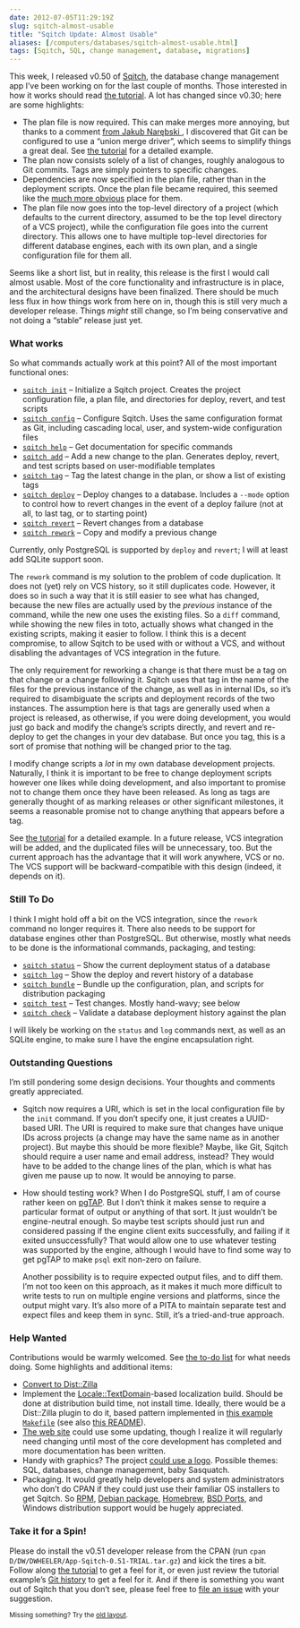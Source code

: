 ```yaml
--- 
date: 2012-07-05T11:29:19Z
slug: sqitch-almost-usable
title: "Sqitch Update: Almost Usable"
aliases: [/computers/databases/sqitch-almost-usable.html]
tags: [Sqitch, SQL, change management, database, migrations]
---
```


<p>This week, I released v0.50 of <a href="http://sqitch.org/">Sqitch</a>, the database change management app I’ve been working on for the last couple of months. Those interested in how it works should read <a href="https://github.com/theory/sqitch/blob/master/lib/sqitchtutorial.pod">the tutorial</a>. A lot has changed since v0.30; here are some highlights:</p>

<ul>
<li>The plan file is now required. This can make merges more annoying, but thanks to a comment <a href="/computers/databases/sqitch-dependencies.html#comment-538970287">from Jakub Narębski </a>, I discovered that Git can be configured to use a “union merge driver”, which seems to simplify things a great deal. See <a href="https://github.com/theory/sqitch/blob/master/lib/sqitchtutorial.pod#emergency">the tutorial</a> for a detailed example.</li>
<li>The plan now consists solely of a list of
changes, roughly analogous to Git commits. Tags are simply pointers to specific changes.</li>
<li>Dependencies are now specified in the plan file, rather than in the deployment scripts. Once the plan file became required, this seemed like the <a href="/computers/databases/sqitch-dependencies.html">much more obvious</a> place for them.</li>
<li>The plan file now goes into the top-level directory of a project (which defaults to the current directory, assumed to be the top level directory of a VCS project), while the configuration file goes into the current directory. This allows one to have multiple top-level directories for different database engines, each with its own plan, and a single configuration file for them all.</li>
</ul>


<p>Seems like a short list, but in reality, this release is the first I would call almost usable. Most of the core functionality and infrastructure is in place, and the architectural designs have been finalized. There should be much less flux in how things work from here on in, though this is still very much a developer release. Things <em>might</em> still change, so I’m being conservative and not doing a “stable” release just yet.</p>

<h3>What works</h3>

<p>So what commands actually work at this point? All of the most important functional ones:</p>

<ul>
<li><a href="https://github.com/theory/sqitch/blob/master/lib/sqitch-init.pod"><code>sqitch init</code></a> – Initialize a Sqitch project. Creates the project configuration file, a plan file, and directories for deploy, revert, and test scripts</li>
<li><a href="https://github.com/theory/sqitch/blob/master/lib/sqitch-config.pod"><code>sqitch config</code></a> – Configure Sqitch. Uses the same configuration format as Git, including cascading local, user, and system-wide configuration files</li>
<li><a href="https://github.com/theory/sqitch/blob/master/lib/sqitch-help.pod"><code>sqitch help</code></a> – Get documentation for specific commands</li>
<li><a href="https://github.com/theory/sqitch/blob/master/lib/sqitch-add.pod"><code>sqitch add</code></a> – Add a new change to the plan. Generates deploy, revert, and test scripts based on user-modifiable templates</li>
<li><a href="https://github.com/theory/sqitch/blob/master/lib/sqitch-tag.pod"><code>sqitch tag</code></a> – Tag the latest change in the plan, or show a list of existing tags</li>
<li><a href="https://github.com/theory/sqitch/blob/master/lib/sqitch-deploy.pod"><code>sqitch deploy</code></a> – Deploy changes to a database. Includes a <code>--mode</code> option to control how to revert changes in the event of a deploy failure (not at all, to last tag, or to starting point)</li>
<li><a href="https://github.com/theory/sqitch/blob/master/lib/sqitch-revert.pod"><code>sqitch revert</code></a> – Revert changes from a database</li>
<li><a href="https://github.com/theory/sqitch/blob/master/lib/sqitch-rework.pod"><code>sqitch rework</code></a> – Copy and modify a previous change</li>
</ul>


<p>Currently, only PostgreSQL is supported by <code>deploy</code> and <code>revert</code>; I will at least add SQLite support soon.</p>

<p>The <code>rework</code> command is my solution to the problem of code duplication. It does not (yet) rely on VCS history, so it still duplicates code. However, it does so in such a way that it is still easier to see what has changed, because the new files are actually used by the <em>previous</em> instance of the command, while the new one uses the existing files. So a <code>diff</code> command, while showing the new files in toto, actually shows what changed in the existing scripts, making it easier to follow. I think this is a decent compromise, to allow Sqitch to be used with or without a VCS, and without disabling the advantages of VCS integration in the future.</p>

<p>The only requirement for reworking a change is that there must be a tag on that change or a change following it. Sqitch uses that tag in the name of the files for the previous instance of the change, as well as in internal IDs, so it’s required to disambiguate the scripts and deployment records of the two instances. The assumption here is that tags are generally used when a project is released, as otherwise, if you were doing development, you would just go back and modify the change’s scripts directly, and revert and re-deploy to get the changes in your dev database. But once you tag, this is a sort of promise that nothing will be changed prior to the tag.</p>

<p>I modify change scripts a <em>lot</em> in my own database development projects. Naturally, I think it is important to be free to change deployment scripts however one likes while doing development, and also important to promise not to change them once they have been released. As long as tags are generally thought of as marking releases or other significant milestones, it seems a reasonable promise not to change anything that appears before a tag.</p>

<p>See <a href="https://github.com/theory/sqitch/blob/master/lib/sqitchtutorial.pod#in-place-changes">the tutorial</a> for a detailed example. In a future release, VCS integration will be added, and the duplicated files will be unnecessary, too. But the current approach has the advantage that it will work anywhere, VCS or no. The VCS support will be backward-compatible with this design (indeed, it depends on it).</p>

<h3>Still To Do</h3>

<p>I think I might hold off a bit on the VCS integration, since the <code>rework</code> command no longer requires it. There also needs to be support for database engines other than PostgreSQL. But otherwise, mostly what needs to be done is the informational commands, packaging, and testing:</p>

<ul>
<li><a href="https://github.com/theory/sqitch/issues/11"><code>sqitch status</code></a> – Show the current deployment status of a database</li>
<li><a href="https://github.com/theory/sqitch/issues/12"><code>sqitch log</code></a> – Show the deploy and revert history of a database</li>
<li><a href="https://github.com/theory/sqitch/issues/14"><code>sqitch bundle</code></a> – Bundle up the configuration, plan, and scripts for distribution packaging</li>
<li><a href="https://github.com/theory/sqitch/issues/15"><code>sqitch test</code></a> – Test changes. Mostly hand-wavy; see below</li>
<li><a href="https://github.com/theory/sqitch/issues/13"><code>sqitch check</code></a> – Validate a database deployment history against the plan</li>
</ul>


<p>I will likely be working on the <code>status</code> and <code>log</code> commands next, as well as an SQLite engine, to make sure I have the engine encapsulation right.</p>

<h3>Outstanding Questions</h3>

<p>I’m still pondering some design decisions. Your thoughts and comments greatly appreciated.</p>

<ul>
<li><p>Sqitch now requires a URI, which is set in the local configuration file by the <code>init</code> command. If you don’t specify one, it just creates a UUID-based URI. The URI is required to make sure that changes have unique IDs across projects (a change may have the same name as in another project). But maybe this should be more flexible? Maybe, like Git, Sqitch should require a user name and email address, instead? They would have to be added to the change lines of the plan, which is what has given me pause up to now. It would be annoying to parse.</p></li>
<li><p>How should testing work? When I do PostgreSQL stuff, I am of course rather keen on <a href="http://pgtap.org/">pgTAP</a>. But I don’t think it makes sense to require a particular format of output or anything of that sort. It just wouldn’t be engine-neutral enough. So maybe test scripts should just run and considered passing if the engine client exits successfully, and failing if it exited unsuccessfully? That would allow one to use whatever testing was supported by the engine, although I would have to find some way to get pgTAP to make <code>psql</code> exit non-zero on failure.</p>

<p>Another possibility is to require expected output files, and to diff them. I’m not too keen on this approach, as it makes it much more difficult to write tests to run on multiple engine versions and platforms, since the output might vary. It’s also more of a PITA to maintain separate test and expect files and keep them in sync. Still, it’s a tried-and-true approach.</p></li>
</ul>


<h3>Help Wanted</h3>

<p>Contributions would be warmly welcomed. See <a href="https://github.com/theory/sqitch/issues?labels=todo&amp;page=1&amp;state=open">the to-do list</a> for what needs doing. Some highlights and additional items:</p>

<ul>
<li><a href="https://github.com/theory/sqitch/issues/17">Convert to Dist::Zilla</a></li>
<li>Implement the <a href="http://metacpan.org/module/Locale::TextDomain">Locale::TextDomain</a>-based localization build. Should be done at distribution build time, not install time. Ideally, there would be a Dist::Zilla plugin to do it, based pattern implemented in <a href="https://metacpan.org/source/GUIDO/libintl-perl-1.20/sample/simplecal/po/Makefile">this example <code>Makefile</code></a> (see also <a href="https://metacpan.org/source/GUIDO/libintl-perl-1.20/sample/README">this README</a>).</li>
<li><a href="http://sqitch.org/">The web site</a> could use some updating, though I realize it will regularly need changing until most of the core development has completed and more documentation has been written.</li>
<li>Handy with graphics? The project <a href="https://twitter.com/theory/statuses/197383050680745984">could use a logo</a>. Possible themes: SQL, databases, change management, baby Sasquatch.</li>
<li>Packaging. It would greatly help developers and system administrators who don’t do CPAN if they could just use their familiar OS installers to get Sqitch. So <a href="https://en.wikipedia.org/wiki/RPM_Package_Manager">RPM</a>, <a href="http://www.debian.org/doc/manuals/debian-reference/ch02">Debian package</a>, <a href="http://mxcl.github.com/homebrew/">Homebrew</a>, <a href="https://en.wikipedia.org/wiki/FreeBSD_Ports">BSD Ports</a>, and Windows distribution support would be hugely appreciated.</li>
</ul>


<h3>Take it for a Spin!</h3>

<p>Please do install the v0.51 developer release from the CPAN (run <code>cpan D/DW/DWHEELER/App-Sqitch-0.51-TRIAL.tar.gz</code>) and kick the tires a bit. Follow along <a href="https://github.com/theory/sqitch/blob/master/lib/sqitchtutorial.pod">the tutorial</a> to get a feel for it, or even just review the tutorial example’s <a href="https://github.com/theory/sqitch-intro/commits/master">Git history</a> to get a feel for it. And if there is something you want out of Sqitch that you don’t see, please feel free to <a href="https://github.com/theory/sqitch/issues">file an issue</a> with your suggestion.</p>

<p class="past"><small>Missing something? Try the <a rel="nofollow" href="http://past.justatheory.com/computers/databases/sqitch-almost-usable.html">old layout</a>.</small></p>


